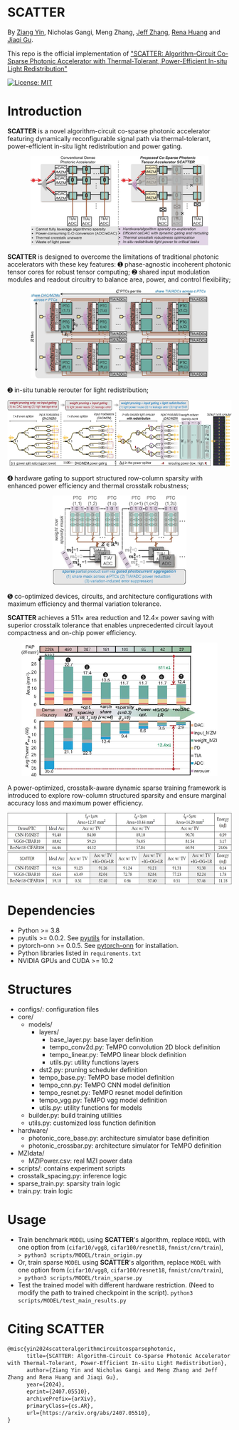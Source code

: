 
# SCATTER 

By [Ziang Yin](https://scopex-asu.github.io/index.html), Nicholas Gangi, Meng Zhang, [Jeff Zhang](https://search.asu.edu/profile/4346755), [Rena Huang](https://faculty.rpi.edu/rena-huang) and [Jiaqi Gu](https://scopex-asu.github.io/index.html).

This repo is the official implementation of ["SCATTER: Algorithm-Circuit Co-Sparse Photonic Accelerator with Thermal-Tolerant, Power-Efficient In-situ Light Redistribution"](https://arxiv.org/abs/2407.05510)

[![License: MIT](https://img.shields.io/badge/License-MIT-yellow.svg)](https://opensource.org/licenses/MIT)

# Introduction
**SCATTER** is a novel algorithm-circuit co-sparse photonic accelerator featuring dynamically reconfigurable signal path via thermal-tolerant, power-efficient in-situ light redistribution and power gating. 
<p align="center">
  <img src="figures/Teaser.jpg" width="400" height="200"/>

</p>

**SCATTER** is designed to overcome the limitations of
traditional photonic accelerators with these key features: ➊ phase-agnostic incoherent photonic tensor cores for robust tensor computing; ➋ shared input modulation modules and readout circuitry to balance area, power, and control flexibility; 
<p align="center">
  <img src="figures/ArchOverview.jpg" width="400" height="200"/>

</p>
➌ in-situ tunable rerouter for light redistribution; 
<p align="center">
  <img src="figures/TunableRerouter2.jpg" width="600" height="150"/>

</p>
➍ hardware gating to support structured row-column sparsity with enhanced power efficiency and thermal crosstalk robustness; 
<p align="center">
  <img src="figures/PhotocurrentSwitches.jpg" width="300" height="200"/>

</p>
➎ co-optimized devices, circuits, and architecture configurations with maximum efficiency and thermal variation tolerance.


**SCATTER** achieves a 511× area reduction and 12.4× power saving with superior crosstalk tolerance that enables unprecedented circuit layout compactness and on-chip power efficiency.
<p align="center">
  <img src="figures/ProgressPowerAreaOpt.jpg" width="440" height="300"/>

</p>

A power-optimized, crosstalk-aware dynamic sparse training framework is introduced to explore row-column structured sparsity and ensure marginal accuracy loss and maximum power
efficiency. 
<p align="center">
  <img src="figures/mainresults.jpg" width="600" height="160"/>

</p>

# Dependencies
* Python >= 3.8
* pyutils >= 0.0.2. See [pyutils](https://github.com/JeremieMelo/pyutility) for installation.
* pytorch-onn >= 0.0.5. See [pytorch-onn](https://github.com/JeremieMelo/pytorch-onn) for installation.
* Python libraries listed in `requirements.txt`
* NVIDIA GPUs and CUDA >= 10.2

# Structures
* configs/: configuration files
* core/
    * models/
        * layers/
            * base_layer.py: base layer definition
            * tempo_conv2d.py: TeMPO convolution 2D block definition
            * tempo_linear.py: TeMPO linear block definition
            * utils.py: utility functions layers 
        * dst2.py: pruning scheduler definition
        * tempo_base.py: TeMPO base model definition
        * tempo_cnn.py: TeMPO CNN model definition
        * tempo_resnet.py: TeMPO resnet model definition
        * tempo_vgg.py: TeMPO vgg model definition
        * utils.py: utility functions for models
    * builder.py: build training utilities
    * utils.py: customized loss function definition
* hardware/
    * photonic_core_base.py: architecture simulator base definition
    * photonic_crossbar.py: architecture simulator for TeMPO definition
* MZIdata/
    * MZIPower.csv: real MZI power data
* scripts/: contains experiment scripts
* crosstalk_spacing.py: inference logic
* sparse_train.py: sparsity train logic
* train.py: train logic


# Usage
* Train benchmark `MODEL` using  **SCATTER**'s algorithm, replace `MODEL` with one option from (`cifar10/vgg8`, `cifar100/resnet18`, `fmnist/cnn/train`),\
`> python3 scripts/MODEL/train_origin.py`
* Or, train sparse `MODEL` using  **SCATTER**'s algorithm, replace `MODEL` with one option from (`cifar10/vgg8`, `cifar100/resnet18`, `fmnist/cnn/train`),\
`> python3 scripts/MODEL/train_sparse.py`
* Test the trained model with different hardware restriction. (Need to modify the path to trained checkpoint in the script).
`python3 scripts/MODEL/test_main_results.py`


# Citing SCATTER
```
@misc{yin2024scatteralgorithmcircuitcosparsephotonic,
      title={SCATTER: Algorithm-Circuit Co-Sparse Photonic Accelerator with Thermal-Tolerant, Power-Efficient In-situ Light Redistribution}, 
      author={Ziang Yin and Nicholas Gangi and Meng Zhang and Jeff Zhang and Rena Huang and Jiaqi Gu},
      year={2024},
      eprint={2407.05510},
      archivePrefix={arXiv},
      primaryClass={cs.AR},
      url={https://arxiv.org/abs/2407.05510}, 
}
```